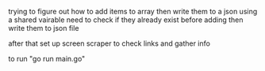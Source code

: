 trying to figure out how to add items to array
then write them to a json using a shared vairable
need to check if they already exist before adding
then write them to json file

after that set up screen scraper to check links and gather info

to run "go run main.go" 